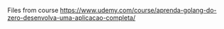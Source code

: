 Files from course https://www.udemy.com/course/aprenda-golang-do-zero-desenvolva-uma-aplicacao-completa/